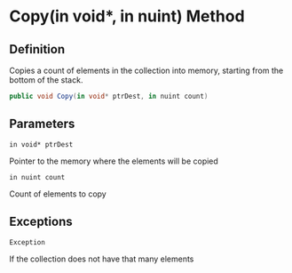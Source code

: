 # Copy(in void*, in nuint) Method

## Definition
Copies a count of elements in the collection into memory, starting from the bottom of the stack.

```C#
public void Copy(in void* ptrDest, in nuint count)
```

## Parameters
`in void* ptrDest`

Pointer to the memory where the elements will be copied

`in nuint count`

Count of elements to copy


## Exceptions

```C#
Exception
```
If the collection does not have that many elements
